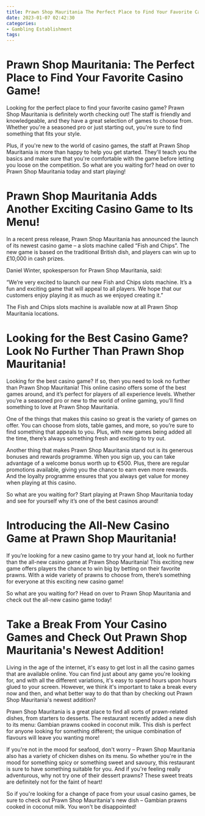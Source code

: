 ```yaml
---
title: Prawn Shop Mauritania The Perfect Place to Find Your Favorite Casino Game!
date: 2023-01-07 02:42:30
categories:
- Gambling Establishment
tags:
---
```



#  Prawn Shop Mauritania: The Perfect Place to Find Your Favorite Casino Game!

Looking for the perfect place to find your favorite casino game? Prawn Shop Mauritania is definitely worth checking out! The staff is friendly and knowledgeable, and they have a great selection of games to choose from. Whether you're a seasoned pro or just starting out, you're sure to find something that fits your style.

Plus, if you're new to the world of casino games, the staff at Prawn Shop Mauritania is more than happy to help you get started. They'll teach you the basics and make sure that you're comfortable with the game before letting you loose on the competition. So what are you waiting for? head on over to Prawn Shop Mauritania today and start playing!

#  Prawn Shop Mauritania Adds Another Exciting Casino Game to Its Menu!

In a recent press release, Prawn Shop Mauritania has announced the launch of its newest casino game – a slots machine called “Fish and Chips”. The new game is based on the traditional British dish, and players can win up to £10,000 in cash prizes.

Daniel Winter, spokesperson for Prawn Shop Mauritania, said:

“We’re very excited to launch our new Fish and Chips slots machine. It’s a fun and exciting game that will appeal to all players. We hope that our customers enjoy playing it as much as we enjoyed creating it.”

The Fish and Chips slots machine is available now at all Prawn Shop Mauritania locations.

#  Looking for the Best Casino Game? Look No Further Than Prawn Shop Mauritania!

Looking for the best casino game? If so, then you need to look no further than Prawn Shop Mauritania! This online casino offers some of the best games around, and it’s perfect for players of all experience levels. Whether you’re a seasoned pro or new to the world of online gaming, you’ll find something to love at Prawn Shop Mauritania.

One of the things that makes this casino so great is the variety of games on offer. You can choose from slots, table games, and more, so you’re sure to find something that appeals to you. Plus, with new games being added all the time, there’s always something fresh and exciting to try out.

Another thing that makes Prawn Shop Mauritania stand out is its generous bonuses and rewards programme. When you sign up, you can take advantage of a welcome bonus worth up to €500. Plus, there are regular promotions available, giving you the chance to earn even more rewards. And the loyalty programme ensures that you always get value for money when playing at this casino.

So what are you waiting for? Start playing at Prawn Shop Mauritania today and see for yourself why it’s one of the best casinos around!

#  Introducing the All-New Casino Game at Prawn Shop Mauritania!

If you’re looking for a new casino game to try your hand at, look no further than the all-new casino game at Prawn Shop Mauritania! This exciting new game offers players the chance to win big by betting on their favorite prawns. With a wide variety of prawns to choose from, there’s something for everyone at this exciting new casino game!

So what are you waiting for? Head on over to Prawn Shop Mauritania and check out the all-new casino game today!

#  Take a Break From Your Casino Games and Check Out Prawn Shop Mauritania's Newest Addition!

Living in the age of the internet, it's easy to get lost in all the casino games that are available online. You can find just about any game you're looking for, and with all the different variations, it's easy to spend hours upon hours glued to your screen. However, we think it's important to take a break every now and then, and what better way to do that than by checking out Prawn Shop Mauritania's newest addition?

Prawn Shop Mauritania is a great place to find all sorts of prawn-related dishes, from starters to desserts. The restaurant recently added a new dish to its menu: Gambian prawns cooked in coconut milk. This dish is perfect for anyone looking for something different; the unique combination of flavours will leave you wanting more!

If you're not in the mood for seafood, don't worry – Prawn Shop Mauritania also has a variety of chicken dishes on its menu. So whether you're in the mood for something spicy or something sweet and savoury, this restaurant is sure to have something suitable for you. And if you're feeling really adventurous, why not try one of their dessert prawns? These sweet treats are definitely not for the faint of heart!

So if you're looking for a change of pace from your usual casino games, be sure to check out Prawn Shop Mauritania's new dish – Gambian prawns cooked in coconut milk. You won't be disappointed!